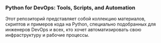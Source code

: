 ### Python for DevOps: Tools, Scripts, and Automation
Этот репозиторий представляет собой коллекцию материалов, скриптов и примеров кода на Python, специально подобранных для инженеров DevOps и всех, кто хочет автоматизировать свою инфраструктуру и рабочие процессы.